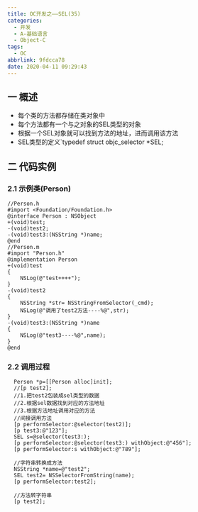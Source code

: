 ```yaml
---
title: OC开发之——SEL(35)
categories:
  - 开发
  - A-基础语言
  - Object-C
tags:
  - OC
abbrlink: 9fdcca78
date: 2020-04-11 09:29:43
---
```

## 一 概述

* 每个类的方法都存储在类对象中
* 每个方法都有一个与之对象的SEL类型的对象
* 根据一个SEL对象就可以找到方法的地址，进而调用该方法
* SEL类型的定义`typedef struct objc_selector *SEL;

<!--more-->

## 二 代码实例

### 2.1 示例类(Person)

```
//Person.h
#import <Foundation/Foundation.h>
@interface Person : NSObject
+(void)test;
-(void)test2;
-(void)test3:(NSString *)name;
@end
//Person.m
#import "Person.h"
@implementation Person
+(void)test
{
    NSLog(@"test++++");
}
-(void)test2
{
    NSString *str= NSStringFromSelector(_cmd);
    NSLog(@"调用了test2方法----%@",str);
}
-(void)test3:(NSString *)name
{
    NSLog(@"test3----%@",name);
}
@end
```

### 2.2 调用过程

```
  Person *p=[[Person alloc]init];
  //[p test2];
  //1.把test2包装成sel类型的数据
  //2.根据sel数据找到对应的方法地址
  //3.根据方法地址调用对应的方法
  //间接调用方法
  [p performSelector:@selector(test2)];
  [p test3:@"123"];
  SEL s=@selector(test3:);
  [p performSelector:@selector(test3:) withObject:@"456"];
  [p performSelector:s withObject:@"789"];
     
  //字符串转换成方法
  NSString *name=@"test2";
  SEL test2= NSSelectorFromString(name);
  [p performSelector:test2];
        
  //方法转字符串
  [p test2];
```